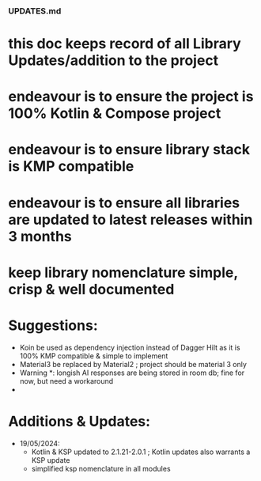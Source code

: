  ### UPDATES.md 

# this doc keeps record of all Library Updates/addition to the project

# endeavour is to ensure the project is 100% Kotlin & Compose project
# endeavour is to ensure library stack is KMP compatible
# endeavour is to ensure all libraries are updated to latest releases within 3 months 
# keep library nomenclature simple, crisp & well documented

# Suggestions:

- Koin be used as dependency injection instead of Dagger Hilt as it is 100% KMP compatible & simple to implement 
- Material3 be replaced by Material2 ; project should be material 3 only
- Warning *: longish AI responses are being stored in room db; fine for now, but need a workaround
- 

# Additions & Updates:

- 19/05/2024:  
    - Kotlin & KSP updated to 2.1.21-2.0.1 ; Kotlin updates also warrants a KSP update
    - simplified ksp nomenclature in all modules  


